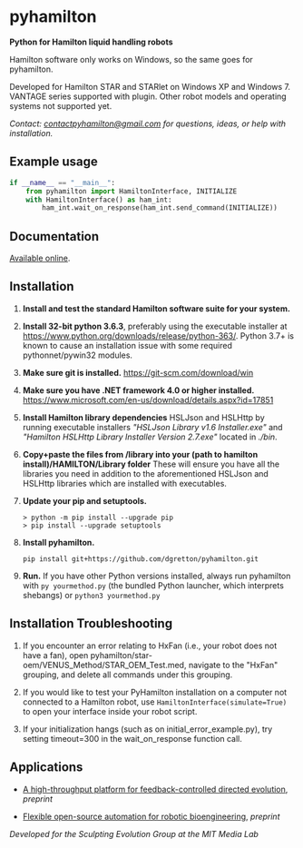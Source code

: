 # pyhamilton

**Python for Hamilton liquid handling robots**

Hamilton software only works on Windows, so the same goes for pyhamilton.

Developed for Hamilton STAR and STARlet on Windows XP and Windows 7. VANTAGE series supported with plugin. Other robot models and operating systems not supported yet.

_Contact: contactpyhamilton@gmail.com for questions, ideas, or help with installation._

## Example usage
```python
if __name__ == "__main__":
    from pyhamilton import HamiltonInterface, INITIALIZE
    with HamiltonInterface() as ham_int:
        ham_int.wait_on_response(ham_int.send_command(INITIALIZE))
```

## Documentation

[Available online](https://dgretton.github.io/pyhamilton-docs/).

## Installation

1. **Install and test the standard Hamilton software suite for your system.**
2. **Install 32-bit python 3.6.3**, preferably using the executable installer at https://www.python.org/downloads/release/python-363/. Python 3.7+ is known to cause an installation issue with some required pythonnet/pywin32 modules.
3. **Make sure git is installed.** https://git-scm.com/download/win
4. **Make sure you have .NET framework 4.0 or higher installed.** https://www.microsoft.com/en-us/download/details.aspx?id=17851
5. **Install Hamilton library dependencies** HSLJson and HSLHttp by running executable installers *"HSLJson Library v1.6 Installer.exe"* and *"Hamilton HSLHttp Library Installer Version 2.7.exe"* located in *./bin*.
6. **Copy+paste the files from /library into your (path to hamilton install)/HAMILTON/Library folder** These will ensure you have all the libraries you need in addition to the aforementioned HSLJson and HSLHttp libraries which are installed with executables.
7. **Update your pip and setuptools.**
    ```
    > python -m pip install --upgrade pip
    > pip install --upgrade setuptools
    ```
7. **Install pyhamilton.**
   
    ```
    pip install git+https://github.com/dgretton/pyhamilton.git
    ```
    
8. **Run.** If you have other Python versions installed, always run pyhamilton with `py yourmethod.py` (the bundled Python launcher, which interprets shebangs) or `python3 yourmethod.py`

## Installation Troubleshooting
1. If you encounter an error relating to HxFan (i.e., your robot does not have a fan), open pyhamilton/star-oem/VENUS_Method/STAR_OEM_Test.med, navigate to the "HxFan" grouping, and delete all commands under this grouping.

2. If you would like to test your PyHamilton installation on a computer not connected to a Hamilton robot, use `HamiltonInterface(simulate=True)` to open your interface inside your robot script. 

3. If your initialization hangs (such as on initial_error_example.py), try setting timeout=300 in the wait_on_response function call.

## Applications

- [A high-throughput platform for feedback-controlled directed evolution](https://www.biorxiv.org/content/10.1101/2020.04.01.021022v1), _preprint_

- [Flexible open-source automation for robotic bioengineering](https://www.biorxiv.org/content/10.1101/2020.04.14.041368v1), _preprint_


_Developed for the Sculpting Evolution Group at the MIT Media Lab_
